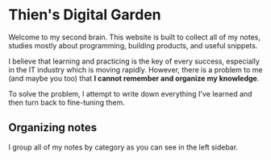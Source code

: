 # Thien's Digital Garden

Welcome to my second brain. This website is built to collect all of my notes, studies mostly about programming, building products, and useful snippets.

I believe that learning and practicing is the key of every success, especially in the IT industry which is moving rapidly. However, there is a problem to me (and maybe you too) that **I cannot remember and organize my knowledge**.

To solve the problem, I attempt to write down everything I've learned and then turn back to fine-tuning them.

## Organizing notes

I group all of my notes by category as you can see in the left sidebar.

